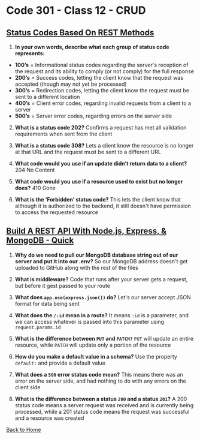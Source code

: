 # Code 301 - Class 12 - CRUD

## [Status Codes Based On REST Methods](https://www.moesif.com/blog/technical/api-design/Which-HTTP-Status-Code-To-Use-For-Every-CRUD-App/)

1. **In your own words, describe what each group of status code represents:**

- **100’s** = Informational status codes regarding the server's reception of the request and its ability to comply (or not comply) for the full response
- **200’s** = Success codes, letting the client know that the request was accepted (though may not yet be processed)
- **300’s** = Redirection codes, letting the client know the request must be sent to a different location
- **400’s** = Client error codes, regarding invalid requests from a client to a server
- **500’s** = Server error codes, regarding errors on the server side

2. **What is a status code 202?** Confirms a request has met all validation requirements when sent from the client

3. **What is a status code 308?** Lets a client know the resource is no longer at that URL and the request must be sent to a different URL

4. **What code would you use if an update didn’t return data to a client?** 204 No Content

5. **What code would you use if a resource used to exist but no longer does?** 410 Gone

6. **What is the ‘Forbidden’ status code?** This lets the client know that although it is authorized to the backend, it still doesn't have permission to access the requested resource

## [Build A REST API With Node.js, Express, & MongoDB - Quick](https://www.youtube.com/channel/UCFbNIlppjAuEX4znoulh0Cw)

1. **Why do we need to pull our MongoDB database string out of our server and put it into our .env?** So our MongoDB address doesn't get uploaded to GitHub along with the rest of the files

2. **What is middleware?** Code that runs after your server gets a request, but before it gest passed to your route

3. **What does `app.use(express.json())` do?** Let's our server accept JSON format for data being sent

4. **What does the `/:id` mean in a route?** It means `:id` is a parameter, and we can access whatever is passed into this parameter using `request.params.id`

5. **What is the difference between `PUT` and `PATCH?`** `PUT` will update an entire resource, while `PATCH` will update only a portion of the resource

6. **How do you make a default value in a schema?** Use the property `default:` and provide a default value

7. **What does a `500` error status code mean?** This means there was an error on the server side, and had nothing to do with any errors on the client side

8. **What is the difference between a status `200` and a status `201`?** A 200 status code means a server request was received and is currently being processed, while a 201 status code means the request was successful and a resource was created

[Back to Home](../README.md)

